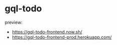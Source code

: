 # gql-todo

preview:
* https://gql-todo-frontend.now.sh/
* https://gql-todo-frontend-prod.herokuapp.com/